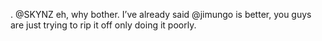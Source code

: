 <!--
id: 891819922
link: http://kevinisom.info/post/891819922/skynz-eh-why-bother-ive-already-said
slug: skynz-eh-why-bother-ive-already-said
date: Mon Aug 02 2010 17:32:13 GMT+1200 (NZST)
raw: {"blog_name":"kevinisom","id":891819922,"post_url":"http://kevinisom.info/post/891819922/skynz-eh-why-bother-ive-already-said","slug":"skynz-eh-why-bother-ive-already-said","type":"text","date":"2010-08-02 05:32:13 GMT","timestamp":1280727133,"state":"published","format":"html","reblog_key":"cEEtZnD1","tags":[],"short_url":"http://tmblr.co/Zw68YyrA1UI","highlighted":[],"feed_item":"http://twitter.com/kev_nz/statuses/20101281743","from_feed_id":"650289","note_count":0,"title":null,"body":"<p>. @SKYNZ eh, why bother. I&#8217;ve already said @jimungo is better, you guys are just trying to rip it off only doing it poorly.</p>"}
publish: 2010-08-02
tags: 
title: null
-->


. @SKYNZ eh, why bother. I’ve already said @jimungo is better, you guys
are just trying to rip it off only doing it poorly.


